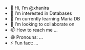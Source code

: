 - 👋 Hi, I’m @xhanira
- 👀 I’m interested in Databases
- 🌱 I’m currently learning Maria DB
- 💞️ I’m looking to collaborate on 
- 📫 How to reach me ...
- 😄 Pronouns: ...
- ⚡ Fun fact: ...

<!---
xhanira/xhanira is a ✨ special ✨ repository because its `README.md` (this file) appears on your GitHub profile.
You can click the Preview link to take a look at your changes.
--->
